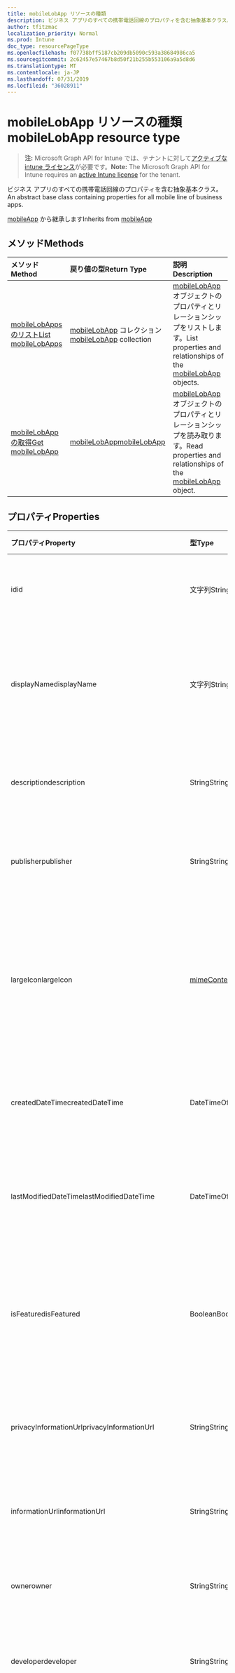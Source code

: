 ```yaml
---
title: mobileLobApp リソースの種類
description: ビジネス アプリのすべての携帯電話回線のプロパティを含む抽象基本クラス。
author: tfitzmac
localization_priority: Normal
ms.prod: Intune
doc_type: resourcePageType
ms.openlocfilehash: f07738bff5187cb209db5090c593a38684986ca5
ms.sourcegitcommit: 2c62457e57467b8d50f21b255b553106a9a5d8d6
ms.translationtype: MT
ms.contentlocale: ja-JP
ms.lasthandoff: 07/31/2019
ms.locfileid: "36028911"
---
```

# <a name="mobilelobapp-resource-type"></a><span data-ttu-id="e1365-103">mobileLobApp リソースの種類</span><span class="sxs-lookup"><span data-stu-id="e1365-103">mobileLobApp resource type</span></span>

> <span data-ttu-id="e1365-104">**注:** Microsoft Graph API for Intune では、テナントに対して[アクティブな intune ライセンス](https://go.microsoft.com/fwlink/?linkid=839381)が必要です。</span><span class="sxs-lookup"><span data-stu-id="e1365-104">**Note:** The Microsoft Graph API for Intune requires an [active Intune license](https://go.microsoft.com/fwlink/?linkid=839381) for the tenant.</span></span>

<span data-ttu-id="e1365-105">ビジネス アプリのすべての携帯電話回線のプロパティを含む抽象基本クラス。</span><span class="sxs-lookup"><span data-stu-id="e1365-105">An abstract base class containing properties for all mobile line of business apps.</span></span>


<span data-ttu-id="e1365-106">[mobileApp](../resources/intune-apps-mobileapp.md) から継承します</span><span class="sxs-lookup"><span data-stu-id="e1365-106">Inherits from [mobileApp](../resources/intune-apps-mobileapp.md)</span></span>

## <a name="methods"></a><span data-ttu-id="e1365-107">メソッド</span><span class="sxs-lookup"><span data-stu-id="e1365-107">Methods</span></span>
|<span data-ttu-id="e1365-108">メソッド</span><span class="sxs-lookup"><span data-stu-id="e1365-108">Method</span></span>|<span data-ttu-id="e1365-109">戻り値の型</span><span class="sxs-lookup"><span data-stu-id="e1365-109">Return Type</span></span>|<span data-ttu-id="e1365-110">説明</span><span class="sxs-lookup"><span data-stu-id="e1365-110">Description</span></span>|
|:---|:---|:---|
|[<span data-ttu-id="e1365-111">mobileLobApps のリスト</span><span class="sxs-lookup"><span data-stu-id="e1365-111">List mobileLobApps</span></span>](../api/intune-apps-mobilelobapp-list.md)|<span data-ttu-id="e1365-112">[mobileLobApp](../resources/intune-apps-mobilelobapp.md) コレクション</span><span class="sxs-lookup"><span data-stu-id="e1365-112">[mobileLobApp](../resources/intune-apps-mobilelobapp.md) collection</span></span>|<span data-ttu-id="e1365-113">[mobileLobApp](../resources/intune-apps-mobilelobapp.md) オブジェクトのプロパティとリレーションシップをリストします。</span><span class="sxs-lookup"><span data-stu-id="e1365-113">List properties and relationships of the [mobileLobApp](../resources/intune-apps-mobilelobapp.md) objects.</span></span>|
|[<span data-ttu-id="e1365-114">mobileLobApp の取得</span><span class="sxs-lookup"><span data-stu-id="e1365-114">Get mobileLobApp</span></span>](../api/intune-apps-mobilelobapp-get.md)|[<span data-ttu-id="e1365-115">mobileLobApp</span><span class="sxs-lookup"><span data-stu-id="e1365-115">mobileLobApp</span></span>](../resources/intune-apps-mobilelobapp.md)|<span data-ttu-id="e1365-116">[mobileLobApp](../resources/intune-apps-mobilelobapp.md) オブジェクトのプロパティとリレーションシップを読み取ります。</span><span class="sxs-lookup"><span data-stu-id="e1365-116">Read properties and relationships of the [mobileLobApp](../resources/intune-apps-mobilelobapp.md) object.</span></span>|

## <a name="properties"></a><span data-ttu-id="e1365-117">プロパティ</span><span class="sxs-lookup"><span data-stu-id="e1365-117">Properties</span></span>
|<span data-ttu-id="e1365-118">プロパティ</span><span class="sxs-lookup"><span data-stu-id="e1365-118">Property</span></span>|<span data-ttu-id="e1365-119">型</span><span class="sxs-lookup"><span data-stu-id="e1365-119">Type</span></span>|<span data-ttu-id="e1365-120">説明</span><span class="sxs-lookup"><span data-stu-id="e1365-120">Description</span></span>|
|:---|:---|:---|
|<span data-ttu-id="e1365-121">id</span><span class="sxs-lookup"><span data-stu-id="e1365-121">id</span></span>|<span data-ttu-id="e1365-122">文字列</span><span class="sxs-lookup"><span data-stu-id="e1365-122">String</span></span>|<span data-ttu-id="e1365-123">エンティティのキー。</span><span class="sxs-lookup"><span data-stu-id="e1365-123">Key of the entity.</span></span> <span data-ttu-id="e1365-124">[mobileApp](../resources/intune-apps-mobileapp.md) から継承します</span><span class="sxs-lookup"><span data-stu-id="e1365-124">Inherited from [mobileApp](../resources/intune-apps-mobileapp.md)</span></span>|
|<span data-ttu-id="e1365-125">displayName</span><span class="sxs-lookup"><span data-stu-id="e1365-125">displayName</span></span>|<span data-ttu-id="e1365-126">文字列</span><span class="sxs-lookup"><span data-stu-id="e1365-126">String</span></span>|<span data-ttu-id="e1365-127">管理者が提供またはインポートしたアプリのタイトル。</span><span class="sxs-lookup"><span data-stu-id="e1365-127">The admin provided or imported title of the app.</span></span> <span data-ttu-id="e1365-128">[mobileApp](../resources/intune-apps-mobileapp.md) から継承します</span><span class="sxs-lookup"><span data-stu-id="e1365-128">Inherited from [mobileApp](../resources/intune-apps-mobileapp.md)</span></span>|
|<span data-ttu-id="e1365-129">description</span><span class="sxs-lookup"><span data-stu-id="e1365-129">description</span></span>|<span data-ttu-id="e1365-130">String</span><span class="sxs-lookup"><span data-stu-id="e1365-130">String</span></span>|<span data-ttu-id="e1365-131">アプリの説明。</span><span class="sxs-lookup"><span data-stu-id="e1365-131">The description of the app.</span></span> <span data-ttu-id="e1365-132">[mobileApp](../resources/intune-apps-mobileapp.md) から継承します</span><span class="sxs-lookup"><span data-stu-id="e1365-132">Inherited from [mobileApp](../resources/intune-apps-mobileapp.md)</span></span>|
|<span data-ttu-id="e1365-133">publisher</span><span class="sxs-lookup"><span data-stu-id="e1365-133">publisher</span></span>|<span data-ttu-id="e1365-134">String</span><span class="sxs-lookup"><span data-stu-id="e1365-134">String</span></span>|<span data-ttu-id="e1365-135">アプリの発行元。</span><span class="sxs-lookup"><span data-stu-id="e1365-135">The publisher of the app.</span></span> <span data-ttu-id="e1365-136">[mobileApp](../resources/intune-apps-mobileapp.md) から継承します</span><span class="sxs-lookup"><span data-stu-id="e1365-136">Inherited from [mobileApp](../resources/intune-apps-mobileapp.md)</span></span>|
|<span data-ttu-id="e1365-137">largeIcon</span><span class="sxs-lookup"><span data-stu-id="e1365-137">largeIcon</span></span>|[<span data-ttu-id="e1365-138">mimeContent</span><span class="sxs-lookup"><span data-stu-id="e1365-138">mimeContent</span></span>](../resources/intune-shared-mimecontent.md)|<span data-ttu-id="e1365-139">アプリの詳細に表示され、アイコンのアップロードに使用される大きいアイコン。</span><span class="sxs-lookup"><span data-stu-id="e1365-139">The large icon, to be displayed in the app details and used for upload of the icon.</span></span> <span data-ttu-id="e1365-140">[mobileApp](../resources/intune-apps-mobileapp.md) から継承します</span><span class="sxs-lookup"><span data-stu-id="e1365-140">Inherited from [mobileApp](../resources/intune-apps-mobileapp.md)</span></span>|
|<span data-ttu-id="e1365-141">createdDateTime</span><span class="sxs-lookup"><span data-stu-id="e1365-141">createdDateTime</span></span>|<span data-ttu-id="e1365-142">DateTimeOffset</span><span class="sxs-lookup"><span data-stu-id="e1365-142">DateTimeOffset</span></span>|<span data-ttu-id="e1365-143">アプリが作成された日時。</span><span class="sxs-lookup"><span data-stu-id="e1365-143">The date and time the app was created.</span></span> <span data-ttu-id="e1365-144">[mobileApp](../resources/intune-apps-mobileapp.md) から継承します</span><span class="sxs-lookup"><span data-stu-id="e1365-144">Inherited from [mobileApp](../resources/intune-apps-mobileapp.md)</span></span>|
|<span data-ttu-id="e1365-145">lastModifiedDateTime</span><span class="sxs-lookup"><span data-stu-id="e1365-145">lastModifiedDateTime</span></span>|<span data-ttu-id="e1365-146">DateTimeOffset</span><span class="sxs-lookup"><span data-stu-id="e1365-146">DateTimeOffset</span></span>|<span data-ttu-id="e1365-147">アプリが最後に変更された日時。</span><span class="sxs-lookup"><span data-stu-id="e1365-147">The date and time the app was last modified.</span></span> <span data-ttu-id="e1365-148">[mobileApp](../resources/intune-apps-mobileapp.md) から継承します</span><span class="sxs-lookup"><span data-stu-id="e1365-148">Inherited from [mobileApp](../resources/intune-apps-mobileapp.md)</span></span>|
|<span data-ttu-id="e1365-149">isFeatured</span><span class="sxs-lookup"><span data-stu-id="e1365-149">isFeatured</span></span>|<span data-ttu-id="e1365-150">Boolean</span><span class="sxs-lookup"><span data-stu-id="e1365-150">Boolean</span></span>|<span data-ttu-id="e1365-151">アプリが管理者のおすすめとしてマークされたかどうかを示す値。[mobileApp](../resources/intune-apps-mobileapp.md) から継承します</span><span class="sxs-lookup"><span data-stu-id="e1365-151">The value indicating whether the app is marked as featured by the admin. Inherited from [mobileApp](../resources/intune-apps-mobileapp.md)</span></span>|
|<span data-ttu-id="e1365-152">privacyInformationUrl</span><span class="sxs-lookup"><span data-stu-id="e1365-152">privacyInformationUrl</span></span>|<span data-ttu-id="e1365-153">String</span><span class="sxs-lookup"><span data-stu-id="e1365-153">String</span></span>|<span data-ttu-id="e1365-154">プライバシーに関する声明の URL。</span><span class="sxs-lookup"><span data-stu-id="e1365-154">The privacy statement Url.</span></span> <span data-ttu-id="e1365-155">[mobileApp](../resources/intune-apps-mobileapp.md) から継承します</span><span class="sxs-lookup"><span data-stu-id="e1365-155">Inherited from [mobileApp](../resources/intune-apps-mobileapp.md)</span></span>|
|<span data-ttu-id="e1365-156">informationUrl</span><span class="sxs-lookup"><span data-stu-id="e1365-156">informationUrl</span></span>|<span data-ttu-id="e1365-157">String</span><span class="sxs-lookup"><span data-stu-id="e1365-157">String</span></span>|<span data-ttu-id="e1365-158">詳細情報の URL。</span><span class="sxs-lookup"><span data-stu-id="e1365-158">The more information Url.</span></span> <span data-ttu-id="e1365-159">[mobileApp](../resources/intune-apps-mobileapp.md) から継承します</span><span class="sxs-lookup"><span data-stu-id="e1365-159">Inherited from [mobileApp](../resources/intune-apps-mobileapp.md)</span></span>|
|<span data-ttu-id="e1365-160">owner</span><span class="sxs-lookup"><span data-stu-id="e1365-160">owner</span></span>|<span data-ttu-id="e1365-161">String</span><span class="sxs-lookup"><span data-stu-id="e1365-161">String</span></span>|<span data-ttu-id="e1365-162">アプリの所有者。</span><span class="sxs-lookup"><span data-stu-id="e1365-162">The owner of the app.</span></span> <span data-ttu-id="e1365-163">[mobileApp](../resources/intune-apps-mobileapp.md) から継承します</span><span class="sxs-lookup"><span data-stu-id="e1365-163">Inherited from [mobileApp](../resources/intune-apps-mobileapp.md)</span></span>|
|<span data-ttu-id="e1365-164">developer</span><span class="sxs-lookup"><span data-stu-id="e1365-164">developer</span></span>|<span data-ttu-id="e1365-165">String</span><span class="sxs-lookup"><span data-stu-id="e1365-165">String</span></span>|<span data-ttu-id="e1365-166">アプリの開発者。</span><span class="sxs-lookup"><span data-stu-id="e1365-166">The developer of the app.</span></span> <span data-ttu-id="e1365-167">[mobileApp](../resources/intune-apps-mobileapp.md) から継承します</span><span class="sxs-lookup"><span data-stu-id="e1365-167">Inherited from [mobileApp](../resources/intune-apps-mobileapp.md)</span></span>|
|<span data-ttu-id="e1365-168">notes</span><span class="sxs-lookup"><span data-stu-id="e1365-168">notes</span></span>|<span data-ttu-id="e1365-169">String</span><span class="sxs-lookup"><span data-stu-id="e1365-169">String</span></span>|<span data-ttu-id="e1365-170">アプリ用のメモ。</span><span class="sxs-lookup"><span data-stu-id="e1365-170">Notes for the app.</span></span> <span data-ttu-id="e1365-171">[mobileApp](../resources/intune-apps-mobileapp.md) から継承します</span><span class="sxs-lookup"><span data-stu-id="e1365-171">Inherited from [mobileApp](../resources/intune-apps-mobileapp.md)</span></span>|
|<span data-ttu-id="e1365-172">publishingState</span><span class="sxs-lookup"><span data-stu-id="e1365-172">publishingState</span></span>|[<span data-ttu-id="e1365-173">mobileAppPublishingState</span><span class="sxs-lookup"><span data-stu-id="e1365-173">mobileAppPublishingState</span></span>](../resources/intune-apps-mobileapppublishingstate.md)|<span data-ttu-id="e1365-174">アプリの発行の状態。</span><span class="sxs-lookup"><span data-stu-id="e1365-174">The publishing state for the app.</span></span> <span data-ttu-id="e1365-175">アプリが発行されていない限り、アプリを割り当てることができません。</span><span class="sxs-lookup"><span data-stu-id="e1365-175">The app cannot be assigned unless the app is published.</span></span> <span data-ttu-id="e1365-176">[MobileApp](../resources/intune-apps-mobileapp.md)から継承されます。</span><span class="sxs-lookup"><span data-stu-id="e1365-176">Inherited from [mobileApp](../resources/intune-apps-mobileapp.md).</span></span> <span data-ttu-id="e1365-177">可能な値は、`notPublished`、`processing`、`published` です。</span><span class="sxs-lookup"><span data-stu-id="e1365-177">Possible values are: `notPublished`, `processing`, `published`.</span></span>|
|<span data-ttu-id="e1365-178">committedContentVersion</span><span class="sxs-lookup"><span data-stu-id="e1365-178">committedContentVersion</span></span>|<span data-ttu-id="e1365-179">String</span><span class="sxs-lookup"><span data-stu-id="e1365-179">String</span></span>|<span data-ttu-id="e1365-180">内部にコミットされたコンテンツのバージョン。</span><span class="sxs-lookup"><span data-stu-id="e1365-180">The internal committed content version.</span></span>|
|<span data-ttu-id="e1365-181">fileName</span><span class="sxs-lookup"><span data-stu-id="e1365-181">fileName</span></span>|<span data-ttu-id="e1365-182">String</span><span class="sxs-lookup"><span data-stu-id="e1365-182">String</span></span>|<span data-ttu-id="e1365-183">メインの Lob アプリケーションのファイル名。</span><span class="sxs-lookup"><span data-stu-id="e1365-183">The name of the main Lob application file.</span></span>|
|<span data-ttu-id="e1365-184">size</span><span class="sxs-lookup"><span data-stu-id="e1365-184">size</span></span>|<span data-ttu-id="e1365-185">Int64</span><span class="sxs-lookup"><span data-stu-id="e1365-185">Int64</span></span>|<span data-ttu-id="e1365-186">アップロードされたすべてのファイルを含む合計サイズ。</span><span class="sxs-lookup"><span data-stu-id="e1365-186">The total size, including all uploaded files.</span></span>|

## <a name="relationships"></a><span data-ttu-id="e1365-187">リレーションシップ</span><span class="sxs-lookup"><span data-stu-id="e1365-187">Relationships</span></span>
|<span data-ttu-id="e1365-188">リレーションシップ</span><span class="sxs-lookup"><span data-stu-id="e1365-188">Relationship</span></span>|<span data-ttu-id="e1365-189">型</span><span class="sxs-lookup"><span data-stu-id="e1365-189">Type</span></span>|<span data-ttu-id="e1365-190">説明</span><span class="sxs-lookup"><span data-stu-id="e1365-190">Description</span></span>|
|:---|:---|:---|
|<span data-ttu-id="e1365-191">categories</span><span class="sxs-lookup"><span data-stu-id="e1365-191">categories</span></span>|<span data-ttu-id="e1365-192">[mobileAppCategory](../resources/intune-apps-mobileappcategory.md) コレクション</span><span class="sxs-lookup"><span data-stu-id="e1365-192">[mobileAppCategory](../resources/intune-apps-mobileappcategory.md) collection</span></span>|<span data-ttu-id="e1365-193">このアプリのカテゴリのリスト。</span><span class="sxs-lookup"><span data-stu-id="e1365-193">The list of categories for this app.</span></span> <span data-ttu-id="e1365-194">[mobileApp](../resources/intune-apps-mobileapp.md) から継承します</span><span class="sxs-lookup"><span data-stu-id="e1365-194">Inherited from [mobileApp](../resources/intune-apps-mobileapp.md)</span></span>|
|<span data-ttu-id="e1365-195">assignments</span><span class="sxs-lookup"><span data-stu-id="e1365-195">assignments</span></span>|<span data-ttu-id="e1365-196">[mobileAppAssignment](../resources/intune-apps-mobileappassignment.md) コレクション</span><span class="sxs-lookup"><span data-stu-id="e1365-196">[mobileAppAssignment](../resources/intune-apps-mobileappassignment.md) collection</span></span>|<span data-ttu-id="e1365-197">このモバイル アプリのグループ割り当てのリスト。</span><span class="sxs-lookup"><span data-stu-id="e1365-197">The list of group assignments for this mobile app.</span></span> <span data-ttu-id="e1365-198">[mobileApp](../resources/intune-apps-mobileapp.md) から継承します</span><span class="sxs-lookup"><span data-stu-id="e1365-198">Inherited from [mobileApp](../resources/intune-apps-mobileapp.md)</span></span>|
|<span data-ttu-id="e1365-199">contentVersions</span><span class="sxs-lookup"><span data-stu-id="e1365-199">contentVersions</span></span>|<span data-ttu-id="e1365-200">[mobileAppContent](../resources/intune-apps-mobileappcontent.md) コレクション</span><span class="sxs-lookup"><span data-stu-id="e1365-200">[mobileAppContent](../resources/intune-apps-mobileappcontent.md) collection</span></span>|<span data-ttu-id="e1365-201">このアプリのコンテンツのバージョンのリスト。</span><span class="sxs-lookup"><span data-stu-id="e1365-201">The list of content versions for this app.</span></span>|

## <a name="json-representation"></a><span data-ttu-id="e1365-202">JSON 表記</span><span class="sxs-lookup"><span data-stu-id="e1365-202">JSON Representation</span></span>
<span data-ttu-id="e1365-203">以下は、リソースの JSON 表記です。</span><span class="sxs-lookup"><span data-stu-id="e1365-203">Here is a JSON representation of the resource.</span></span>
<!-- {
  "blockType": "resource",
  "keyProperty": "id",
  "@odata.type": "microsoft.graph.mobileLobApp"
}
-->
``` json
{
  "@odata.type": "#microsoft.graph.mobileLobApp",
  "id": "String (identifier)",
  "displayName": "String",
  "description": "String",
  "publisher": "String",
  "largeIcon": {
    "@odata.type": "microsoft.graph.mimeContent",
    "type": "String",
    "value": "binary"
  },
  "createdDateTime": "String (timestamp)",
  "lastModifiedDateTime": "String (timestamp)",
  "isFeatured": true,
  "privacyInformationUrl": "String",
  "informationUrl": "String",
  "owner": "String",
  "developer": "String",
  "notes": "String",
  "publishingState": "String",
  "committedContentVersion": "String",
  "fileName": "String",
  "size": 1024
}
```



